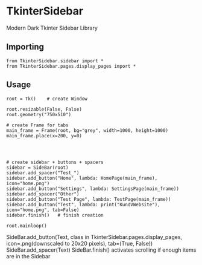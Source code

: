 # TkinterSidebar
 Modern Dark Tkinter Sidebar Library
## Importing
 ```
 from TkinterSidebar.sidebar import *
 from TkinterSidebar.pages.display_pages import *
 ```
## Usage

 ```
 root = Tk()	# create Window
 
 root.resizable(False, False)
 root.geometry("750x510")
 
 # create Frame for tabs
 main_frame = Frame(root, bg="grey", width=1000, height=1000)
 main_frame.place(x=200, y=0)




 # create sidebar + buttons + spacers
 sidebar = SideBar(root)
 sidebar.add_spacer("Test_")
 sidebar.add_button("Home", lambda: HomePage(main_frame), icon="home.png")
 sidebar.add_button("Settings", lambda: SettingsPage(main_frame))
 sidebar.add_spacer("Other")
 sidebar.add_button("Test Page", lambda: TestPage(main_frame))
 sidebar.add_button("Test", lambda: print("KundVWebsite"), icon="home.png", tab=False)
 sidebar.finish()	# finish creation

 root.mainloop()
 ```
 
 SideBar.add_button(Text, class in TkinterSidebar.pages.display_pages, icon=.png(downscaled to 20x20 pixels), tab=(True, False))
 SideBar.add_spacer(Text)
 SideBar.finish() activates scrolling if enough items are in the Sidebar
